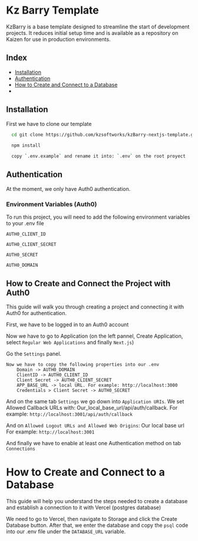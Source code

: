 
# Kz Barry Template 

KzBarry is a base template designed to streamline the start of development projects. It reduces initial setup time and is available as a repository on Kaizen for use in production environments.


## Index  

- [Installation](#installation)
- [Authentication](#authentication)
- [How to Create and Connect to a Database](#how-to-create-and-connect-to-a-database)
- [](#)
## Installation

First we have to clone our template

```bash
  cd git clone https://github.com/kzsoftworks/kzBarry-nextjs-template.git
  
  npm install

  copy `.env.example` and rename it into: `.env` on the root proyect
```

## Authentication

At the moment, we only have Auth0 authentication. 

### Environment Variables (Auth0)

To run this project, you will need to add the following environment variables to your .env file

`AUTH0_CLIENT_ID`

`AUTH0_CLIENT_SECRET`

`AUTH0_SECRET`

`AUTH0_DOMAIN`

## How to Create and Connect the Project with Auth0

This guide will walk you through creating a project and connecting it with Auth0 for authentication.

First, we have to be logged in to an Auth0 account
    
Now we have to go to Application (on the left pannel, Create Application, select `Regular Web Applications` and finally `Next.js`)
    
Go the `Settings` panel.
    
    Now we have to copy the following properties into our .env
        Domain -> AUTH0_DOMAIN
        ClientID -> AUTH0_CLIENT_ID
        Client Secret -> AUTH0_CLIENT_SECRET
        APP_BASE_URL -> local URL. For example: http://localhost:3000
        Credentials > Client Secret -> AUTH0_SECRET
        
And on the same tab `Settings` we go down into `Application URIs`.
We set Allowed Callback URLs with: Our_local_base_url/api/auth/callback. 
For example: `http://localhost:3001/api/auth/callback`
    
And on `Allowed Logout URLs and Allowed Web Origins`: Our local base url For example: `http://localhost:3001`

And finally we have to enable at least one Authentication method on tab `Connections`




# How to Create and Connect to a Database

This guide will help you understand the steps needed to create a database and establish a connection to it with Vercel (postgres database)

We need to go to Vercel, then navigate to Storage and click the Create Database button. After that, we enter the database and copy the `psql` code into our .env file under the `DATABASE_URL` variable.
